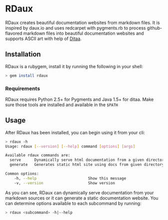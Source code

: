 # RDaux

RDaux creates beautiful documentation websites from markdown files.
It is inspired by daux.io and uses redcarpet with pygments.rb to process
github-flavored markdown files into beautiful documentation websites and
supports ASCII art with help of [Ditaa](http://sourceforge.net/projects/ditaa/).

## Installation

RDaux is a rubygem, install it by running the following in your shell:

```bash
> gem install rdaux
```

### Requirements

RDaux requires Python 2.5+ for Pygments and Java 1.5+ for ditaa.
Make sure those tools are installed and available in the `$PATH`

## Usage

After RDaux has been installed, you can begin using it from your cli:

```bash
> rdaux -h
Usage: rdaux [--version] [--help] command [options] [args]

Available rdaux commands are:
  serve      Dynamically serve html documentation from a given directory
  generate   Generates static html site using docs from given directory

Common options:
    -h, --help                       Show this message
    -v, --version                    Show version
```

As you can see, RDaux can dynamically serve documentation from your markdown
sources or it can generate a static documentation website. You can determine
options available to each subcommand by running:

```bash
> rdaux <subcommand> -h|--help
```
